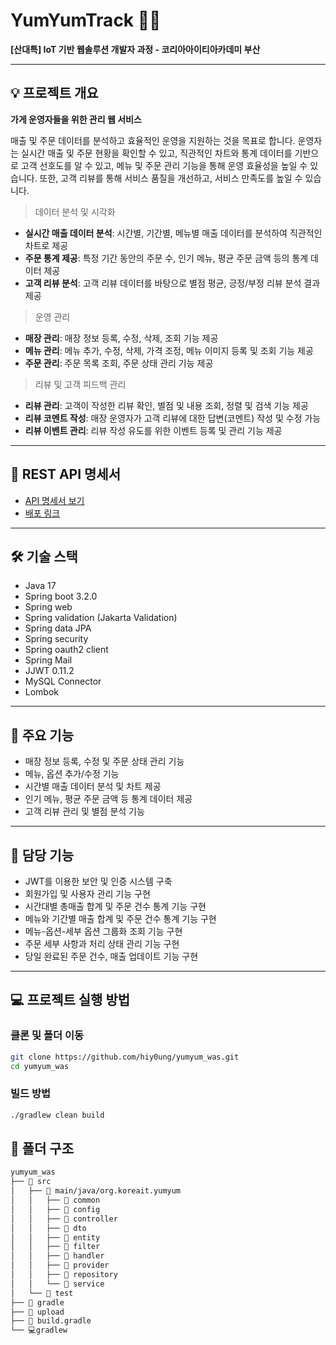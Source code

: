 # YumYumTrack 🧑‍🍳

**[산대특] IoT 기반 웹솔루션 개발자 과정 - 코리아아이티아카데미 부산**

---

## 💡 프로젝트 개요
**가게 운영자들을 위한 관리 웹 서비스**

매출 및 주문 데이터를 분석하고 효율적인 운영을 지원하는 것을 목표로 합니다.
운영자는 실시간 매출 및 주문 현황을 확인할 수 있고, 직관적인 차트와 통계 데이터를 기반으로 고객 선호도를 알 수 있고, 메뉴 및 주문 관리 기능을 통해 운영 효율성을 높일 수 있습니다.
또한, 고객 리뷰를 통해 서비스 품질을 개선하고, 서비스 만족도를 높일 수 있습니다.

> 데이터 분석 및 시각화
- **실시간 매출 데이터 분석**: 시간별, 기간별, 메뉴별 매출 데이터를 분석하여 직관적인 차트로 제공
- **주문 통계 제공**: 특정 기간 동안의 주문 수, 인기 메뉴, 평균 주문 금액 등의 통계 데이터 제공
- **고객 리뷰 분석**: 고객 리뷰 데이터를 바탕으로 별점 평균, 긍정/부정 리뷰 분석 결과 제공

> 운영 관리
- **매장 관리**: 매장 정보 등록, 수정, 삭제, 조회 기능 제공
- **메뉴 관리**: 메뉴 추가, 수정, 삭제, 가격 조정, 메뉴 이미지 등록 및 조회 기능 제공
- **주문 관리**: 주문 목록 조회, 주문 상태 관리 기능 제공

> 리뷰 및 고객 피드백 관리
- **리뷰 관리**: 고객이 작성한 리뷰 확인, 별점 및 내용 조회, 정렬 및 검색 기능 제공
- **리뷰 코멘트 작성**: 매장 운영자가 고객 리뷰에 대한 답변(코멘트) 작성 및 수정 가능
- **리뷰 이벤트 관리**: 리뷰 작성 유도를 위한 이벤트 등록 및 관리 기능 제공

---

## 🔗 REST API 명세서
- [API 명세서 보기](./docs/YumYum_API_명세.pdf)
- [배포 링크]()

---

## 🛠️ 기술 스택
- Java 17
- Spring boot 3.2.0
- Spring web
- Spring validation (Jakarta Validation)
- Spring data JPA
- Spring security
- Spring oauth2 client
- Spring Mail
- JJWT 0.11.2
- MySQL Connector
- Lombok

---

## 📌 주요 기능
- 매장 정보 등록, 수정 및 주문 상태 관리 기능
- 메뉴, 옵션 추가/수정 기능
- 시간별 매출 데이터 분석 및 차트 제공
- 인기 메뉴, 평균 주문 금액 등 통계 데이터 제공
- 고객 리뷰 관리 및 별점 분석 기능

---

## 📌 담당 기능
- JWT를 이용한 보안 및 인증 시스템 구축
- 회원가입 및 사용자 관리 기능 구현
- 시간대별 총매출 합계 및 주문 건수 통계 기능 구현
- 메뉴와 기간별 매출 합계 및 주문 건수 통계 기능 구현
- 메뉴-옵션-세부 옵션 그룹화 조회 기능 구현
- 주문 세부 사항과 처리 상태 관리 기능 구현
- 당일 완료된 주문 건수, 매출 업데이트 기능 구현

---

## 💻 프로젝트 실행 방법
### 클론 및 폴더 이동
```bash
git clone https://github.com/hiy0ung/yumyum_was.git
cd yumyum_was
```


### 빌드 방법
```bash
./gradlew clean build
```


## 📁 폴더 구조
```md
yumyum_was
├── 📂 src
│   ├── 📂 main/java/org.koreait.yumyum
│   │   ├── 📂 common
│   │   ├── 📂 config
│   │   ├── 📂 controller
│   │   ├── 📂 dto
│   │   ├── 📂 entity
│   │   ├── 📂 filter
│   │   ├── 📂 handler
│   │   ├── 📂 provider
│   │   ├── 📂 repository
│   │   └── 📂 service
│   └── 📂 test
├── 📂 gradle
├── 📂 upload
├── 📃 build.gradle
└── 💻gradlew
```
